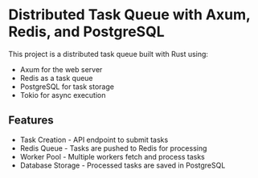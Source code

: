 # Distributed Task Queue with Axum, Redis, and PostgreSQL  

This project is a distributed task queue built with Rust using:  

- Axum for the web server  
- Redis as a task queue  
- PostgreSQL for task storage  
- Tokio for async execution  

## Features  

- Task Creation - API endpoint to submit tasks  
- Redis Queue - Tasks are pushed to Redis for processing  
- Worker Pool - Multiple workers fetch and process tasks  
- Database Storage - Processed tasks are saved in PostgreSQL  
